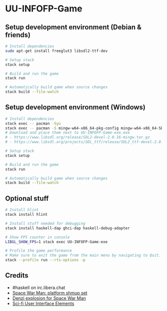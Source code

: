 # UU-INFOFP-Game

## Setup development environment (Debian & friends)

```sh
# Install dependencies
sudo apt-get install freeglut3 libsdl2-ttf-dev

# Setup stack
stack setup

# Build and run the game
stack run

# Automatically build game when source changes
stack build --file-watch
```

## Setup development environment (Windows)

```sh
# Install dependencies
stack exec -- pacman -Syu
stack exec -- pacman -S mingw-w64-x86_64-pkg-config mingw-w64-x86_64-SDL2 mingw-w64-x86_64-SDL2_ttf
# Download and place them next to UU-INFOFP-Game-exe.exe
# - https://www.libsdl.org/release/SDL2-devel-2.0.16-mingw.tar.gz
# - https://www.libsdl.org/projects/SDL_ttf/release/SDL2_ttf-devel-2.0.15-mingw.tar.gz

# Setup stack
stack setup

# Build and run the game
stack run

# Automatically build game when source changes
stack build --file-watch
```

## Optional stuff

```sh
# Install hlint
stack install hlint

# Install stuff needed for debugging
stack install haskell-dap ghci-dap haskell-debug-adapter

# Show FPS counter in console
LIBGL_SHOW_FPS=1 stack exec UU-INFOFP-Game-exe

# Profile the game performance
# Make sure to exit the game from the main menu by navigating to Quit. Exiting from the console, or by closing the window does NOT work.
stack --profile run --rts-options -p
```

## Credits

- #haskell on irc.libera.chat
- [Space War Man: platform shmup set](https://opengameart.org/content/space-war-man-platform-shmup-set)
- [Denzi explosion for Space War Man](https://opengameart.org/content/denzi-explosion-for-space-war-man)
- [Sci-fi User Interface Elements](https://opengameart.org/content/sci-fi-user-interface-elements)
